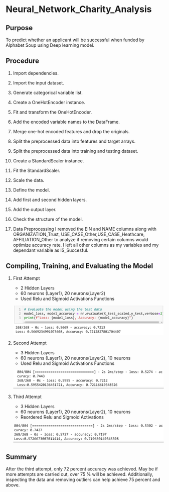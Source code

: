 # Neural_Network_Charity_Analysis

## Purpose

To predict whether an applicant will be successful when funded by Alphabet Soup using Deep learning model.

## Procedure

1. Import dependencies.

2. Import the input dataset.

3. Generate categorical variable list.

4. Create a OneHotEncoder instance.

5. Fit and transform the OneHotEncoder.

6. Add the encoded variable names to the DataFrame.

7. Merge one-hot encoded features and drop the originals.

8. Split the preprocessed data into features and target arrays.

9. Split the preprocessed data into training and testing dataset.

10. Create a StandardScaler instance.

11. Fit the StandardScaler.

12. Scale the data.

13. Define the model.

14. Add first and second hidden layers.

15. Add the output layer.

16. Check the structure of the model.

17. Data Preprocessing I removed the EIN and NAME columns along with ORGANIZATION_Trust, USE_CASE_Other,USE_CASE_Heathcare, AFFILIATION_Other to analyze if removing certain columns would optimize accuracy rate. I left all other columns as my variables and my dependant variable as IS_Succesful.

## Compiling, Training, and Evaluating the Model

1. First Attempt
    - 2 Hidden Layers
    - 60 neurons (Layer1), 20 neurons(Layer2)
    - Used Relu and Sigmoid Activations Functions

    ![Optimization First Attempt](https://github.com/wahib453/Neural_Network_Charity_Analysis/blob/e27d1b6643ee94f46f2980a8e9be5eccf0a7650e/Resources/Optimization-FirstAttempt.PNG)

2. Second Attempt
    - 3 Hidden Layers
    - 60 neurons (Layer1), 20 neurons(Layer2), 10 neurons
    - Used Relu and Sigmoid Activations Functions

   ![Optimization Second Attempt](https://github.com/wahib453/Neural_Network_Charity_Analysis/blob/e27d1b6643ee94f46f2980a8e9be5eccf0a7650e/Resources/Optimization-SecondAttempt.PNG)

3. Third Attempt
    - 3 Hidden Layers
    - 60 neurons (Layer1), 20 neurons(Layer2), 10 neurons
    - Reordered Relu and Sigmoid Activations

    ![Optimization third Attempt](https://github.com/wahib453/Neural_Network_Charity_Analysis/blob/e27d1b6643ee94f46f2980a8e9be5eccf0a7650e/Resources/Optimization-ThirdAttempt.PNG)

## Summary

After the third attempt, only 72 percent accuracy was achieved. May be if more attempts are carried out, over 75 % will be achieved. Additionally, inspecting the data and removing outliers can help achieve 75 percent and above.
